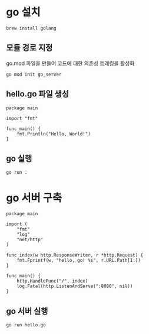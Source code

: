 # go 설치

```
brew install golang
```

## 모듈 경로 지정

go.mod 파일을 만들어 코드에 대한 의존성 트래킹을 활성화

```
go mod init go_server
```

## hello.go 파일 생성

```
package main

import "fmt"

func main() {
    fmt.Println("Hello, World!")
}
```

## go 실행

```
go run .
```

# go 서버 구축

```
package main

import (
	"fmt"
	"log"
	"net/http"
)

func index(w http.ResponseWriter, r *http.Request) {
	fmt.Fprintf(w, "hello, go! %s", r.URL.Path[1:])
}

func main() {
	http.HandleFunc("/", index)
	log.Fatal(http.ListenAndServe(":8080", nil))
}
```

## go 서버 실행

```
go run hello.go
```
